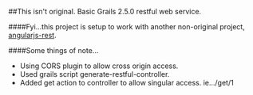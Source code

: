 ##This isn't original. Basic Grails 2.5.0 restful web service.

####Fyi...this project is setup to work with another non-original project, [angularjs-rest](https://github.com/shaqer74/angularjs-rest).

####Some things of note...
* Using CORS plugin to allow cross origin access.
* Used grails script generate-restful-controller.
* Added get action to controller to allow singular access. ie.../get/1
